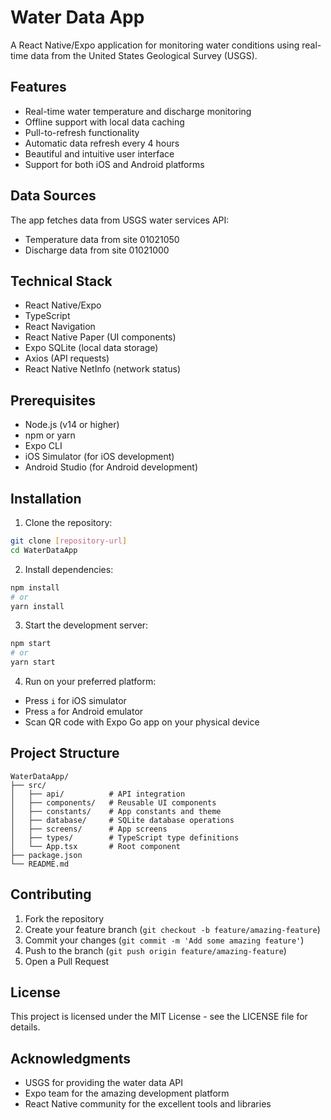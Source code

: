# Water Data App

A React Native/Expo application for monitoring water conditions using real-time data from the United States Geological Survey (USGS).

## Features

- Real-time water temperature and discharge monitoring
- Offline support with local data caching
- Pull-to-refresh functionality
- Automatic data refresh every 4 hours
- Beautiful and intuitive user interface
- Support for both iOS and Android platforms

## Data Sources

The app fetches data from USGS water services API:
- Temperature data from site 01021050
- Discharge data from site 01021000

## Technical Stack

- React Native/Expo
- TypeScript
- React Navigation
- React Native Paper (UI components)
- Expo SQLite (local data storage)
- Axios (API requests)
- React Native NetInfo (network status)

## Prerequisites

- Node.js (v14 or higher)
- npm or yarn
- Expo CLI
- iOS Simulator (for iOS development)
- Android Studio (for Android development)

## Installation

1. Clone the repository:
```bash
git clone [repository-url]
cd WaterDataApp
```

2. Install dependencies:
```bash
npm install
# or
yarn install
```

3. Start the development server:
```bash
npm start
# or
yarn start
```

4. Run on your preferred platform:
- Press `i` for iOS simulator
- Press `a` for Android emulator
- Scan QR code with Expo Go app on your physical device

## Project Structure

```
WaterDataApp/
├── src/
│   ├── api/          # API integration
│   ├── components/   # Reusable UI components
│   ├── constants/    # App constants and theme
│   ├── database/     # SQLite database operations
│   ├── screens/      # App screens
│   ├── types/        # TypeScript type definitions
│   └── App.tsx       # Root component
├── package.json
└── README.md
```

## Contributing

1. Fork the repository
2. Create your feature branch (`git checkout -b feature/amazing-feature`)
3. Commit your changes (`git commit -m 'Add some amazing feature'`)
4. Push to the branch (`git push origin feature/amazing-feature`)
5. Open a Pull Request

## License

This project is licensed under the MIT License - see the LICENSE file for details.

## Acknowledgments

- USGS for providing the water data API
- Expo team for the amazing development platform
- React Native community for the excellent tools and libraries
